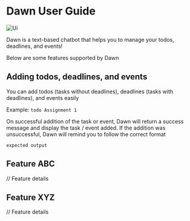 # Dawn User Guide

![Ui](https://github.com/user-attachments/assets/7de331c1-2510-4c93-80c9-64fceb8cc688)

Dawn is a text-based chatbot that helps you to manage your todos, deadlines, and events! 

Below are some features supported by Dawn

## Adding todos, deadlines, and events

You can add todos (tasks without deadlines), deadlines (tasks with deadlines), and events easily 

Example: `todo Assignment 1`

On successful addition of the task or event, Dawn will return a success message and display the task / event added. 
If the addition was unsuccessful, Dawn will remind you to follow the correct format 

```
expected output
```

## Feature ABC

// Feature details


## Feature XYZ

// Feature details
